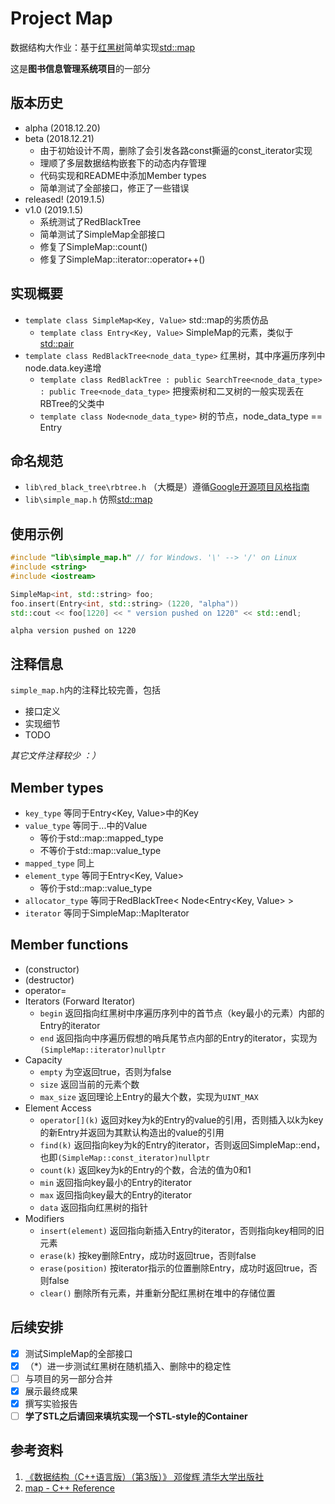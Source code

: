 # Project Map
数据结构大作业：基于[红黑树](https://en.wikipedia.org/wiki/Red%E2%80%93black_tree)简单实现[std::map](http://www.cplusplus.com/reference/map/map/)

这是**图书信息管理系统项目**的一部分
## 版本历史
- alpha (2018.12.20)
- beta (2018.12.21)
  - 由于初始设计不周，删除了会引发各路const撕逼的const_iterator实现
  - 理顺了多层数据结构嵌套下的动态内存管理
  - 代码实现和README中添加Member types
  - 简单测试了全部接口，修正了一些错误
- released! (2019.1.5)
- v1.0 (2019.1.5)
  - 系统测试了RedBlackTree
  - 简单测试了SimpleMap全部接口
  - 修复了SimpleMap::count()
  - 修复了SimpleMap::iterator::operator++()
## 实现概要
- `template class SimpleMap<Key, Value>` std::map的劣质仿品
  - `template class Entry<Key, Value>` SimpleMap的元素，类似于[std::pair](http://www.cplusplus.com/reference/utility/pair/)
- `template class RedBlackTree<node_data_type>` 红黑树，其中序遍历序列中node.data.key递增
  - `template class RedBlackTree : public SearchTree<node_data_type> : public Tree<node_data_type>` 把搜索树和二叉树的一般实现丢在RBTree的父类中
  - `template class Node<node_data_type>` 树的节点，node_data_type == Entry
## 命名规范
- `lib\red_black_tree\rbtree.h` （大概是）遵循[Google开源项目风格指南](https://zh-google-styleguide.readthedocs.io/en/latest/google-cpp-styleguide/contents/)
- `lib\simple_map.h` 仿照[std::map](http://www.cplusplus.com/reference/map/map/)
## 使用示例
```cpp
#include "lib\simple_map.h" // for Windows. '\' --> '/' on Linux 
#include <string>
#include <iostream>

SimpleMap<int, std::string> foo;
foo.insert(Entry<int, std::string> (1220, "alpha"))
std::cout << foo[1220] << " version pushed on 1220" << std::endl;
```
```
alpha version pushed on 1220
```
## 注释信息
`simple_map.h`内的注释比较完善，包括
- 接口定义
- 实现细节
- TODO
 
*其它文件注释较少 ：）*

## Member types
- `key_type` 等同于Entry<Key, Value>中的Key
- `value_type` 等同于...中的Value
  - 等价于std\::map::mapped_type
  - 不等价于std\::map::value_type
- `mapped_type` 同上
- `element_type` 等同于Entry<Key, Value>
  - 等价于std\::map::value_type
- `allocator_type` 等同于RedBlackTree< Node<Entry<Key, Value> >
- `iterator` 等同于SimpleMap::MapIterator
## Member functions
- (constructor)
- (destructor)
- operator=
- Iterators (Forward Iterator)
  - `begin` 返回指向红黑树中序遍历序列中的首节点（key最小的元素）内部的Entry的iterator
  - `end` 返回指向中序遍历假想的哨兵尾节点内部的Entry的iterator，实现为`(SimpleMap::iterator)nullptr`
- Capacity
  - `empty` 为空返回true，否则为false
  - `size` 返回当前的元素个数
  - `max_size` 返回理论上Entry的最大个数，实现为`UINT_MAX`
- Element Access
  - `operator[](k)` 返回对key为k的Entry的value的引用，否则插入以k为key的新Entry并返回为其默认构造出的value的引用
  - `find(k)` 返回指向key为k的Entry的iterator，否则返回SimpleMap::end，也即`(SimpleMap::const_iterator)nullptr`
  - `count(k)` 返回key为k的Entry的个数，合法的值为0和1
  - `min` 返回指向key最小的Entry的iterator 
  - `max` 返回指向key最大的Entry的iterator
  - `data` 返回指向红黑树的指针
- Modifiers
  - `insert(element)` 返回指向新插入Entry的iterator，否则指向key相同的旧元素
  - `erase(k)` 按key删除Entry，成功时返回true，否则false
  - `erase(position)` 按iterator指示的位置删除Entry，成功时返回true，否则false
  - `clear()` 删除所有元素，并重新分配红黑树在堆中的存储位置
## 后续安排
- [x] 测试SimpleMap的全部接口
- [x] （*）进一步测试红黑树在随机插入、删除中的稳定性
- [ ] 与项目的另一部分合并
- [x] 展示最终成果
- [x] 撰写实验报告
- [ ] **学了STL之后请回来填坑实现一个STL-style的Container**
## 参考资料
1. [《数据结构（C++语言版）（第3版）》 邓俊辉 清华大学出版社 ](https://dsa.cs.tsinghua.edu.cn/~deng/ds/dsacpp/)
2. [map - C++ Reference](http://www.cplusplus.com/reference/map/map/)
